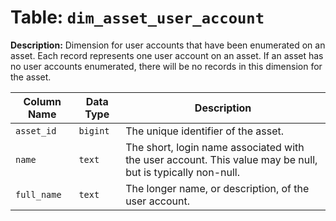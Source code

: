 # Table: `dim_asset_user_account`

**Description:** Dimension for user accounts that have been enumerated on an asset. Each record represents one user account on an asset. If an asset has no user accounts enumerated, there will be no records in this dimension for the asset.


| Column Name | Data Type | Description |
|-------------|-----------|-------------|
| `asset_id` | `bigint` | The unique identifier of the asset. |
| `name` | `text` | The short, login name associated with the user account. This value may be null, but is typically non-null. |
| `full_name` | `text` | The longer name, or description, of the user account. |